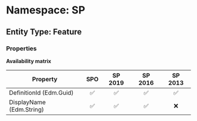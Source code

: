 # Namespace: SP

## Entity Type: Feature

### Properties

**Availability matrix**

Property | SPO | SP 2019 | SP 2016 | SP 2013
----------|:---:|:-------:|:-------:|:-------:
DefinitionId (Edm.Guid) | ✅ | ✅ | ✅ | ✅
DisplayName (Edm.String) | ✅ | ✅ | ✅ | ❌